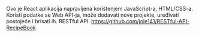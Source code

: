 Ovo je React aplikacija napravljena korištenjem JavaScript-a, HTML/CSS-a.
Koristi podatke se Web API-ja, može dodavati nove projekte, uređivati postojeće i brisati ih.
RESTful API: https://github.com/jole141/RESTful-API-RecipeBook
